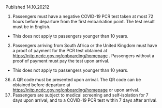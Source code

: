 Published 14.10.20212
1. Passengers must have a negative COVID-19 PCR test taken at most 72 hours before departure from the first embarkation point. The test result must be in English.
- This does not apply to passengers younger than 10 years.
2. Passengers arriving from South Africa or the United Kingdom must have a proof of payment for the PCR test obtained at <a href="https://nitp.ncdc.gov.ng/onboarding/homepage">https://nitp.ncdc.gov.ng/onboarding/homepage</a> . Passengers without a proof of payment must pay the test upon arrival.
- This does not apply to passengers younger than 10 years.
36. A QR code must be presented upon arrival. The QR code can be obtained before departure at <a href="https://nitp.ncdc.gov.ng/onboarding/homepage">https://nitp.ncdc.gov.ng/onboarding/homepage</a> or upon arrival.
4. Passengers are subject to medical screening and self-isolation for 7 days upon arrival, and to a COVID-19 PCR test within 7 days after arrival.